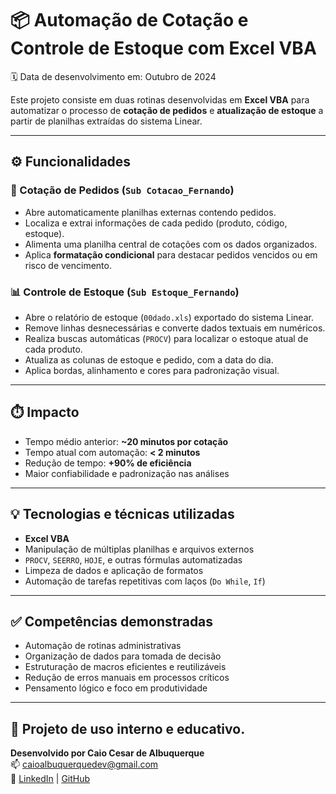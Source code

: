 # 📦 Automação de Cotação e Controle de Estoque com Excel VBA
🗓️ Data de desenvolvimento em: Outubro de 2024

Este projeto consiste em duas rotinas desenvolvidas em **Excel VBA** para automatizar o processo de **cotação de pedidos** e **atualização de estoque** a partir de planilhas extraídas do sistema Linear.

---

## ⚙️ Funcionalidades

### 🧾 Cotação de Pedidos (`Sub Cotacao_Fernando`)
- Abre automaticamente planilhas externas contendo pedidos.
- Localiza e extrai informações de cada pedido (produto, código, estoque).
- Alimenta uma planilha central de cotações com os dados organizados.
- Aplica **formatação condicional** para destacar pedidos vencidos ou em risco de vencimento.

### 📊 Controle de Estoque (`Sub Estoque_Fernando`)
- Abre o relatório de estoque (`00dado.xls`) exportado do sistema Linear.
- Remove linhas desnecessárias e converte dados textuais em numéricos.
- Realiza buscas automáticas (`PROCV`) para localizar o estoque atual de cada produto.
- Atualiza as colunas de estoque e pedido, com a data do dia.
- Aplica bordas, alinhamento e cores para padronização visual.

---

## ⏱️ Impacto

- Tempo médio anterior: **~20 minutos por cotação**
- Tempo atual com automação: **< 2 minutos**
- Redução de tempo: **+90% de eficiência**
- Maior confiabilidade e padronização nas análises

---

## 💡 Tecnologias e técnicas utilizadas

- **Excel VBA**
- Manipulação de múltiplas planilhas e arquivos externos
- `PROCV`, `SEERRO`, `HOJE`, e outras fórmulas automatizadas
- Limpeza de dados e aplicação de formatos
- Automação de tarefas repetitivas com laços (`Do While`, `If`)

---

## ✅ Competências demonstradas

- Automação de rotinas administrativas
- Organização de dados para tomada de decisão
- Estruturação de macros eficientes e reutilizáveis
- Redução de erros manuais em processos críticos
- Pensamento lógico e foco em produtividade

---

## 📌 Projeto de uso interno e educativo.  
**Desenvolvido por Caio Cesar de Albuquerque**  
📫 [caioalbuquerquedev@gmail.com](mailto:caioalbuquerquedev@gmail.com)  
🔗 [LinkedIn](https://www.linkedin.com/in/caio-cesar-for-hire) | [GitHub](https://github.com/Caio-Cesa)


